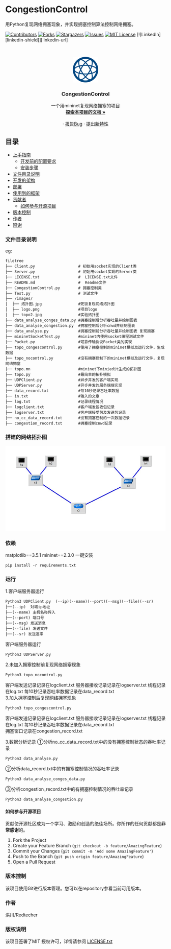 

# CongestionControl

用Python复现网络拥塞现象，并实现拥塞控制算法控制网络拥塞。

<!-- PROJECT SHIELDS -->

[![Contributors][contributors-shield]][contributors-url]
[![Forks][forks-shield]][forks-url]
[![Stargazers][stars-shield]][stars-url]
[![Issues][issues-shield]][issues-url]
[![MIT License][license-shield]][license-url]
[![LinkedIn][linkedin-shield]][linkedin-url]

<!-- PROJECT LOGO -->
<br />

<p align="center">
  <a href="https://github.com/redtecher/CongestionControlpython/blob/main/images/logo.png">
    <img src="images/logo.png" alt="Logo" width="80" height="80">
  </a>

  <h3 align="center">CongestionControl</h3>
  <p align="center">
    一个用mininet复现网络拥塞的项目
    <br />
    <a href="https://github.com/redtecher/CongestionControlpython"><strong>探索本项目的文档 »</strong></a>
    <br />
    <br />
    ·
    <a href="https://github.com/redtecher/CongestionControlpython/issues">报告Bug</a>
    ·
    <a href="https://github.com/redtecher/CongestionControlpython/issues">提出新特性</a>
  </p>

</p>
 
## 目录

- [上手指南](#上手指南)
  - [开发前的配置要求](#开发前的配置要求)
  - [安装步骤](#安装步骤)
- [文件目录说明](#文件目录说明)
- [开发的架构](#开发的架构)
- [部署](#部署)
- [使用到的框架](#使用到的框架)
- [贡献者](#贡献者)
  - [如何参与开源项目](#如何参与开源项目)
- [版本控制](#版本控制)
- [作者](#作者)
- [鸣谢](#鸣谢)




### 文件目录说明
eg:

```
filetree 
├── Client.py                   # 初始用socket实现的Client类
├── Server.py                   # 初始用socket实现的Server类
├── LICENSE.txt                 #  LICENSE.txt文件
├── README.md                   #  Readme文件
├── CongestionControl.py        # 拥塞控制类
├── Test.py                     # 测试文件
├── /images/
│  ├── 拓扑图.jpg                #死锁复现网络拓扑图
│  ├── logo.png                 #项目logo
│  ├── topo2.jpg                #实验拓扑图
├── data_analyse_conges_data.py #拥塞控制后分析吞吐量并绘制图表
├── data_analyse_congestion.py  #拥塞控制后分析cnwd并绘制图表
├── data_analyse.py             #拥塞控制前分析吞吐量并绘制图表 复现拥塞
├── mininetSocketTest.py        #mininet内使用socket编程测试文件
├── Packet.py                   #可靠传输协议Packet类的实现
├── topo_congescontrol.py       #使用了拥塞控制的mininet模拟及运行文件，生成数据
├── topo_nocontrol.py           #没有拥塞控制下的mininet模拟及运行文件，复现网络拥塞
├── topo.mn                     #mininet下miniedit生成的拓扑图
├── topo.py                     #最简单的拓扑模拟
├── UDPClient.py                #异步并发的客户端实现
├── UDPServer.py                #异步并发的服务端端实现
├── data_record.txt             #每10秒记录吞吐率数据
├── in.txt                      #输入的文章
├── log.txt                     #记录线程情况
├── logclient.txt               #客户端发包收包记录
├── logserver.txt               #客户端接受包及发送包记录
├── no_cc_data_record.txt       #没有拥塞控制的一次数据记录
├── congestion_record.txt       #拥塞控制cnwd记录
```
### 搭建的网络拓扑图
<img src="./images/topo2.jpg">


### 依赖
matplotlib==3.5.1
mininet==2.3.0
一键安装
```
pip install -r requirements.txt
```
### 运行
1.客户端服务器运行
```
Python3 UDPClient.py  (--ip)(--name)(--port)(--msg)(--file)(--sr)
├──(--ip)  对端ip地址
├──(--name) 主机名称传入
├──(--port) 端口号
├──(--msg) 发送消息
├──(--file) 发送文件
├──(--sr) 发送速率
```
客户端服务器运行
```
Python3 UDPServer.py 
```
2.未加入拥塞控制前复现网络拥塞现象
```
Python3 topo_nocontrol.py
```
客户端发送记录记录在logclient.txt
服务器接收记录记录在logserver.txt
线程记录在log.txt
每10秒记录吞吐率数据记录在data_record.txt       
3.加入拥塞控制后复现网络拥塞现象
```
Python3 topo_congescontrol.py
```
客户端发送记录记录在logclient.txt
服务器接收记录记录在logserver.txt
线程记录在log.txt
每10秒记录吞吐率数据记录在data_record.txt  
拥塞窗口记录在congestion_record.txt 

3.数据分析记录
①分析no_cc_data_record.txt中的没有拥塞控制状态的吞吐率记录
```
Python3 data_analyse.py
```
②分析data_record.txt中的有拥塞控制情况的吞吐率记录
```
Python3 data_analyse_conges_data.py
```
③分析congestion_record.txt中的有拥塞控制情况的吞吐率记录
```
Python3 data_analyse_congestion.py
```


#### 如何参与开源项目

贡献使开源社区成为一个学习、激励和创造的绝佳场所。你所作的任何贡献都是**非常感谢**的。


1. Fork the Project
2. Create your Feature Branch (`git checkout -b feature/AmazingFeature`)
3. Commit your Changes (`git commit -m 'Add some AmazingFeature'`)
4. Push to the Branch (`git push origin feature/AmazingFeature`)
5. Open a Pull Request



### 版本控制

该项目使用Git进行版本管理。您可以在repository参看当前可用版本。

### 作者

洪川/Redtecher 

### 版权说明

该项目签署了MIT 授权许可，详情请参阅 [LICENSE.txt](https://github.com/redtecher/CongestionControlpython/blob/master/LICENSE.txt)



<!-- links -->
[your-project-path]:redtecher/CongestionControlpython
[contributors-shield]: https://img.shields.io/github/contributors/redtecher/CongestionControlpython.svg?style=flat-square
[contributors-url]: https://github.com/redtecher/CongestionControlpython/graphs/contributors
[forks-shield]: https://img.shields.io/github/forks/redtecher/CongestionControlpython.svg?style=flat-square
[forks-url]: https://github.com/redtecher/CongestionControlpython/network/members
[stars-shield]: https://img.shields.io/github/stars/redtecher/CongestionControlpython.svg?style=flat-square
[stars-url]: https://github.com/redtecher/CongestionControlpython/stargazers
[issues-shield]: https://img.shields.io/github/issues/redtecher/CongestionControlpython.svg?style=flat-square
[issues-url]: https://img.shields.io/github/issues/redtecher/CongestionControlpython.svg
[license-shield]: https://img.shields.io/github/license/redtecher/CongestionControlpython.svg?style=flat-square
[license-url]: https://github.com/redtecher/CongestionControlpython/blob/master/LICENSE.txt




